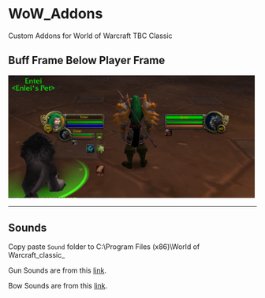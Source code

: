 # WoW_Addons
Custom Addons for World of Warcraft TBC Classic

## Buff Frame Below Player Frame

<img src="BuffFrameBelowPlayerFrame/images/sample.png" alt="sample" width="500"/>

---

## Sounds

Copy paste `Sound` folder to C:\Program Files (x86)\World of Warcraft\_classic_

Gun Sounds are from this [link](https://www.wowinterface.com/downloads/info25361-GunSilencerSuppressorClassic.html).

Bow Sounds are from this [link](https://www.wowinterface.com/downloads/info23156-NewBowSound.html).